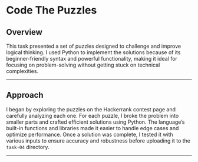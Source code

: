 # Code The Puzzles

## Overview
This task presented a set of puzzles designed to challenge and improve logical thinking. I used Python to implement the solutions because of its beginner-friendly syntax and powerful functionality, making it ideal for focusing on problem-solving without getting stuck on technical complexities.

---

## Approach
I began by exploring the puzzles on the Hackerrank contest page and carefully analyzing each one. For each puzzle, I broke the problem into smaller parts and crafted efficient solutions using Python. The language’s built-in functions and libraries made it easier to handle edge cases and optimize performance. Once a solution was complete, I tested it with various inputs to ensure accuracy and robustness before uploading it to the `task-04` directory.

---
